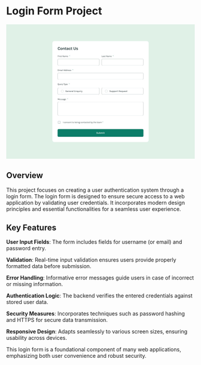 # Login Form Project

![Project image](contact-form-main/design/desktop-design.jpg)

## Overview

This project focuses on creating a user authentication system through a login form. The login form is designed to ensure secure access to a web application by validating user credentials. It incorporates modern design principles and essential functionalities for a seamless user experience.

## Key Features

**User Input Fields**: The form includes fields for username (or email) and password entry.

**Validation**: Real-time input validation ensures users provide properly formatted data before submission.

**Error Handling**: Informative error messages guide users in case of incorrect or missing information.

**Authentication Logic**: The backend verifies the entered credentials against stored user data.

**Security Measures**: Incorporates techniques such as password hashing and HTTPS for secure data transmission.

**Responsive Design**: Adapts seamlessly to various screen sizes, ensuring usability across devices.


This login form is a foundational component of many web applications, emphasizing both user convenience and robust security.
